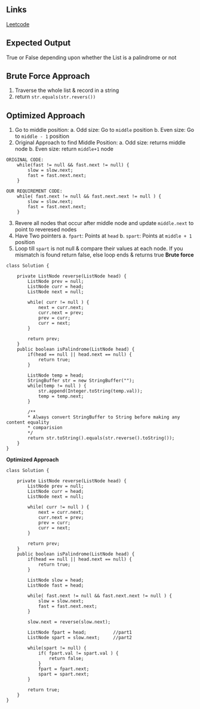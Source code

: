 ## Links
[Leetcode](https://leetcode.com/problems/palindrome-linked-list/)

## Expected Output
True or False depending upon whether the List is a palindrome or not

## Brute Force Approach
1. Traverse the whole list & record in a string
2. return `str.equals(str.revers())`

## Optimized Approach
1. Go to middle position:
    a. Odd size: Go to `middle` position
    b. Even size: Go to `middle - 1` position
2. Original Approach to find Middle Position:
    a. Odd size: returns middle node
    b. Even size: return `middle+1` node
```
ORIGINAL CODE:
    while(fast != null && fast.next != null) {
        slow = slow.next;   
        fast = fast.next.next;
    }

OUR REQUIREMENT CODE:
    while( fast.next != null && fast.next.next != null ) {
        slow = slow.next;
        fast = fast.next.next;
    }
```
3. Revere all nodes that occur after middle node and update `middle.next` to point to reveresed nodes
4. Have Two pointers
    a. `fpart`: Points at `head`
    b. `spart`: Points at `middle + 1` position
5. Loop till `spart` is not null & compare their values at each node. If you mismatch is found return false, else loop ends & returns true
**Brute force**
```
class Solution {

    private ListNode reverse(ListNode head) {
        ListNode prev = null;
        ListNode curr = head;
        ListNode next = null;

        while( curr != null ) {
            next = curr.next;
            curr.next = prev;
            prev = curr;
            curr = next;
        }

        return prev;
    }
    public boolean isPalindrome(ListNode head) {
        if(head == null || head.next == null) {
            return true;
        }

        ListNode temp = head;
        StringBuffer str = new StringBuffer("");
        while(temp != null ) {
            str.append(Integer.toString(temp.val));
            temp = temp.next;
        }

        /**
        * Always convert StringBuffer to String before making any content equality
        * comparision
        */
        return str.toString().equals(str.reverse().toString());
    }
}
```

**Optimized Approach**
```
class Solution {

    private ListNode reverse(ListNode head) {
        ListNode prev = null;
        ListNode curr = head;
        ListNode next = null;

        while( curr != null ) {
            next = curr.next;
            curr.next = prev;
            prev = curr;
            curr = next;
        }

        return prev;
    }
    public boolean isPalindrome(ListNode head) {
        if(head == null || head.next == null) {
            return true;
        }

        ListNode slow = head;
        ListNode fast = head;

        while( fast.next != null && fast.next.next != null ) {
            slow = slow.next;
            fast = fast.next.next;
        }

        slow.next = reverse(slow.next);

        ListNode fpart = head;          //part1
        ListNode spart = slow.next;     //part2
        
        while(spart != null) {
            if( fpart.val != spart.val ) {
                return false;
            }
            fpart = fpart.next;
            spart = spart.next;
        }

        return true;
    }
}
```